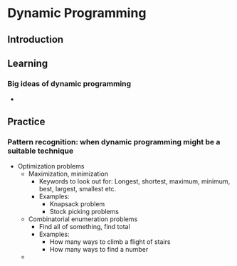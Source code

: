 # Dynamic Programming

## Introduction

## Learning

### Big ideas of dynamic programming

-

## Practice

### Pattern recognition: when dynamic programming might be a suitable technique

- Optimization problems
  - Maximization, minimization
    - Keywords to look out for: Longest, shortest, maximum, minimum, best, largest, smallest etc.
    - Examples:
      - Knapsack problem
      - Stock picking problems
  - Combinatorial enumeration problems
    - Find all of something, find total
    - Examples:
      - How many ways to climb a flight of stairs
      - How many ways to find a number
  -
